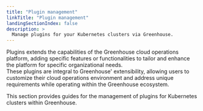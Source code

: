 ```yaml
---
title: "Plugin management"
linkTitle: "Plugin management"
landingSectionIndex: false
description: >
  Manage plugins for your Kubernetes clusters via Greenhouse.
---
```


Plugins extends the capabilities of the Greenhouse cloud operations platform, adding specific features or functionalities to tailor and enhance the platform for specific organizational needs.  
These plugins are integral to Greenhouse' extensibility, allowing users to customize their cloud operations environment and address unique requirements while operating within the Greenhouse ecosystem.

This section provides guides for the management of plugins for Kubernetes clusters within Greenhouse.
